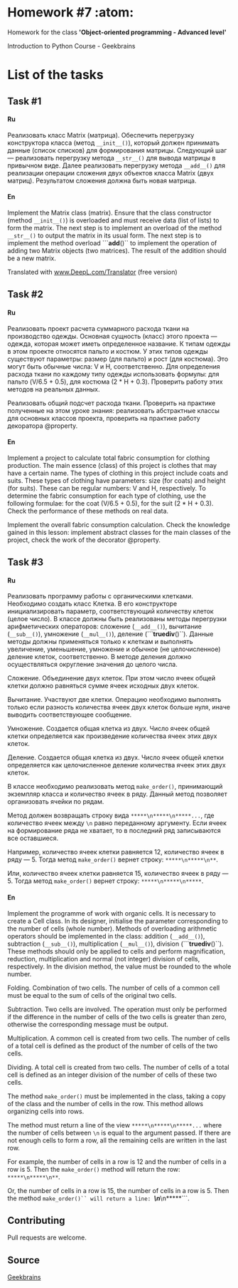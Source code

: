 # Homework #7 :atom:

Homework for the class **'Object-oriented programming - Advanced level'**

Introduction to Python Course - Geekbrains

# List of the tasks

## Task #1

#### Ru

Реализовать класс Matrix (матрица). Обеспечить перегрузку конструктора класса (метод ```__init__()```), который должен принимать данные (список списков) для формирования матрицы.
Следующий шаг — реализовать перегрузку метода ```__str__()``` для вывода матрицы в привычном виде.
Далее реализовать перегрузку метода ```__add__()``` для реализации операции сложения двух объектов класса Matrix (двух матриц). Результатом сложения должна быть новая матрица.

#### En

Implement the Matrix class (matrix). Ensure that the class constructor (method ```__init__()```) is overloaded and must receive data (list of lists) to form the matrix.
The next step is to implement an overload of the method ```__str__()``` to output the matrix in its usual form.
The next step is to implement the method overload ```__add__()`` to implement the operation of adding two Matrix objects (two matrices). The result of the addition should be a new matrix.

Translated with www.DeepL.com/Translator (free version)

## Task #2

#### Ru

Реализовать проект расчета суммарного расхода ткани на производство одежды. Основная сущность (класс) этого проекта — одежда, которая может иметь определенное название. К типам одежды в этом проекте относятся пальто и костюм. 
У этих типов одежды существуют параметры: размер (для пальто) и рост (для костюма). Это могут быть обычные числа: V и H, соответственно.
Для определения расхода ткани по каждому типу одежды использовать формулы: для пальто (V/6.5 + 0.5), для костюма (2 * H + 0.3). Проверить работу этих методов на реальных данных.

Реализовать общий подсчет расхода ткани. Проверить на практике полученные на этом уроке знания: реализовать абстрактные классы для основных классов проекта, проверить на практике работу декоратора @property.

#### En

Implement a project to calculate total fabric consumption for clothing production. The main essence (class) of this project is clothes that may have a certain name. The types of clothing in this project include coats and suits. 
These types of clothing have parameters: size (for coats) and height (for suits). These can be regular numbers: V and H, respectively.
To determine the fabric consumption for each type of clothing, use the following formulae: for the coat (V/6.5 + 0.5), for the suit (2 * H + 0.3). Check the performance of these methods on real data.

Implement the overall fabric consumption calculation. Check the knowledge gained in this lesson: implement abstract classes for the main classes of the project, check the work of the decorator @property.

## Task #3

#### Ru

Реализовать программу работы с органическими клетками. Необходимо создать класс Клетка. В его конструкторе инициализировать параметр, соответствующий количеству клеток (целое число). 
В классе должны быть реализованы методы перегрузки арифметических операторов: сложение (```__add__()```), вычитание (```__sub__()```), умножение (```__mul__()```), деление (```__truediv__()``).
Данные методы должны применяться только к клеткам и выполнять увеличение, уменьшение, умножение и обычное (не целочисленное) деление клеток, соответственно. В методе деления должно осуществляться округление значения до целого числа.

Сложение. Объединение двух клеток. При этом число ячеек общей клетки должно равняться сумме ячеек исходных двух клеток.

Вычитание. Участвуют две клетки. Операцию необходимо выполнять только если разность количества ячеек двух клеток больше нуля, иначе выводить соответствующее сообщение.

Умножение. Создается общая клетка из двух. Число ячеек общей клетки определяется как произведение количества ячеек этих двух клеток.

Деление. Создается общая клетка из двух. Число ячеек общей клетки определяется как целочисленное деление количества ячеек этих двух клеток.

В классе необходимо реализовать метод ```make_order()```, принимающий экземпляр класса и количество ячеек в ряду. Данный метод позволяет организовать ячейки по рядам.

Метод должен возвращать строку вида ```*****\n*****\n*****...```, где количество ячеек между ```\n``` равно переданному аргументу. Если ячеек на формирование ряда не хватает, то в последний ряд записываются все оставшиеся.

Например, количество ячеек клетки равняется 12, количество ячеек в ряду — 5. Тогда метод ```make_order()``` вернет строку: ```*****\n*****\n**```.

Или, количество ячеек клетки равняется 15, количество ячеек в ряду — 5. Тогда метод ```make_order()``` вернет строку: ```*****\n*****\n*****```.

#### En

Implement the programme of work with organic cells. It is necessary to create a Cell class. In its designer, initialise the parameter corresponding to the number of cells (whole number). 
Methods of overloading arithmetic operators should be implemented in the class: addition (```__add__()```), subtraction (```__sub__()```), multiplication (```__mul__()```), division (```__truediv__()``).
These methods should only be applied to cells and perform magnification, reduction, multiplication and normal (not integer) division of cells, respectively. In the division method, the value must be rounded to the whole number.

Folding. Combination of two cells. The number of cells of a common cell must be equal to the sum of cells of the original two cells.

Subtraction. Two cells are involved. The operation must only be performed if the difference in the number of cells of the two cells is greater than zero, otherwise the corresponding message must be output.

Multiplication. A common cell is created from two cells. The number of cells of a total cell is defined as the product of the number of cells of the two cells.

Dividing. A total cell is created from two cells. The number of cells of a total cell is defined as an integer division of the number of cells of these two cells.

The method ```make_order()``` must be implemented in the class, taking a copy of the class and the number of cells in the row. This method allows organizing cells into rows.

The method must return a line of the view ```*****\n*****\n*****...``` where the number of cells between ```\n``` is equal to the argument passed. If there are not enough cells to form a row, all the remaining cells are written in the last row.

For example, the number of cells in a row is 12 and the number of cells in a row is 5. Then the ```make_order()``` method will return the row: ```*****\n*****\n**```.

Or, the number of cells in a row is 15, the number of cells in a row is 5. Then the method ```make_order()`` will return a line: ```*****\n*****\n*****```.

## Contributing

Pull requests are welcome.

## Source

[Geekbrains](https://geekbrains.ru)
